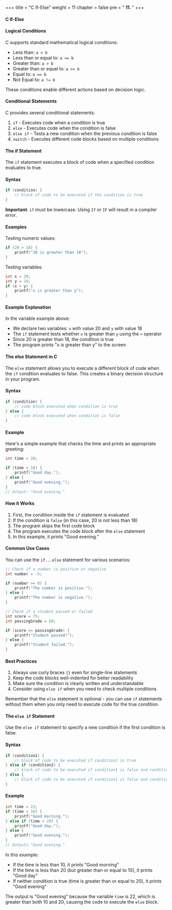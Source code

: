 +++
title = "C If-Else"
weight = 11
chapter = false
pre = " <b> 11. </b> "
+++

#### C If-Else

#### Logical Conditions

C supports standard mathematical logical conditions:

- Less than: `a < b`
- Less than or equal to: `a <= b`
- Greater than: `a > b`
- Greater than or equal to: `a >= b`
- Equal to: `a == b`
- Not Equal to: `a != b`

These conditions enable different actions based on decision logic.

#### Conditional Statements

C provides several conditional statements:

1. `if` - Executes code when a condition is true
2. `else` - Executes code when the condition is false 
3. `else if` - Tests a new condition when the previous condition is false
4. `switch` - Executes different code blocks based on multiple conditions

#### The if Statement

The `if` statement executes a block of code when a specified condition evaluates to true.

#### Syntax

```c
if (condition) {
    // block of code to be executed if the condition is true
}
```

**Important**: `if` must be lowercase. Using `If` or `IF` will result in a compiler error.

#### Examples

Testing numeric values:
```c
if (20 > 18) {
    printf("20 is greater than 18");
}
```

Testing variables:
```c
int x = 20;
int y = 18;
if (x > y) {
    printf("x is greater than y");
}
```

#### Example Explanation

In the variable example above:
- We declare two variables: `x` with value 20 and `y` with value 18
- The `if` statement tests whether `x` is greater than `y` using the `>` operator
- Since 20 is greater than 18, the condition is true
- The program prints "x is greater than y" to the screen

#### The else Statement in C

The `else` statement allows you to execute a different block of code when the `if` condition evaluates to false. This creates a binary decision structure in your program.

#### Syntax

```c
if (condition) {
    // code block executed when condition is true
} else {
    // code block executed when condition is false
}
```

#### Example

Here's a simple example that checks the time and prints an appropriate greeting:

```c
int time = 20;

if (time < 18) {
    printf("Good day.");
} else {
    printf("Good evening.");
}
// Output: "Good evening."
```

#### How it Works

1. First, the condition inside the `if` statement is evaluated
2. If the condition is `false` (in this case, 20 is not less than 18)
3. The program skips the first code block
4. The program executes the code block after the `else` statement
5. In this example, it prints "Good evening."

#### Common Use Cases

You can use the `if...else` statement for various scenarios:

```c
// Check if a number is positive or negative
int number = -5;

if (number >= 0) {
    printf("The number is positive.");
} else {
    printf("The number is negative.");
}

// Check if a student passed or failed
int score = 75;
int passingGrade = 60;

if (score >= passingGrade) {
    printf("Student passed!");
} else {
    printf("Student failed.");
}
```

#### Best Practices

1. Always use curly braces `{}` even for single-line statements
2. Keep the code blocks well-indented for better readability
3. Make sure the condition is clearly written and understandable
4. Consider using `else if` when you need to check multiple conditions

Remember that the `else` statement is optional - you can use `if` statements without them when you only need to execute code for the true condition.


#### The `else if` Statement

Use the `else if` statement to specify a new condition if the first condition is false.

#### Syntax

```c
if (condition1) {
    // block of code to be executed if condition1 is true
} else if (condition2) {
    // block of code to be executed if condition1 is false and condition2 is true
} else {
    // block of code to be executed if condition1 is false and condition2 is false
}
```

#### Example

```c
int time = 22;
if (time < 10) {
    printf("Good morning.");
} else if (time < 20) {
    printf("Good day.");
} else {
    printf("Good evening.");
}
// Outputs "Good evening."
```

In this example:
- If the time is less than 10, it prints "Good morning"
- If the time is less than 20 (but greater than or equal to 10), it prints "Good day"
- If neither condition is true (time is greater than or equal to 20), it prints "Good evening"

The output is "Good evening" because the variable `time` is 22, which is greater than both 10 and 20, causing the code to execute the `else` block.